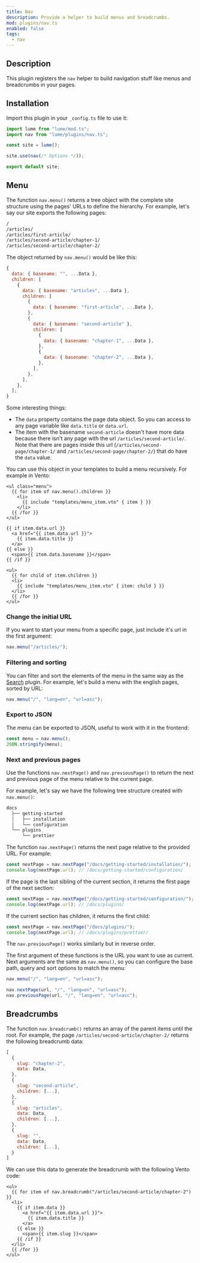 ```yaml
---
title: Nav
description: Provide a helper to build menus and breadcrumbs.
mod: plugins/nav.ts
enabled: false
tags:
  - nav
---
```


## Description

This plugin registers the `nav` helper to build navigation stuff like menus and
breadcrumbs in your pages.

## Installation

Import this plugin in your `_config.ts` file to use it:

```js
import lume from "lume/mod.ts";
import nav from "lume/plugins/nav.ts";

const site = lume();

site.use(nav(/* Options */));

export default site;
```

## Menu

The function `nav.menu()` returns a tree object with the complete site structure
using the pages' URLs to define the hierarchy. For example, let's say our site
exports the following pages:

```txt
/
/articles/
/articles/first-article/
/articles/second-article/chapter-1/
/articles/second-article/chapter-2/
```

The object returned by `nav.menu()` would be like this:

```js
{
  data: { basename: "", ...Data },
  children: [
    {
      data: { basename: "articles", ...Data },
      children: [
        {
          data: { basename: "first-article", ...Data },
        },
        {
          data: { basename: "second-article" },
          children: [
            {
              data: { basename: "chapter-1", ...Data },
            },
            {
              data: { basename: "chapter-2", ...Data },
            },
          ],
        },
      ],
    },
  ];
}
```

Some interesting things:

- The `data` property contains the page data object. So you can access to any
  page variable like `data.title` or `data.url`.
- The item with the basename `second-article` doesn't have more data because
  there isn't any page with the url `/articles/second-article/`. Note that there
  are pages inside this url (`/articles/second-page/chapter-1/` and
  `/articles/second-page/chapter-2/`) that do have the `data` value.

You can use this object in your templates to build a menu recursively. For
example in Vento:

<lume-code>

```vento{title="menu.vto"}
<ul class="menu">
  {{ for item of nav.menu().children }}
    <li>
      {{ include "templates/menu_item.vto" { item } }}
    </li>
  {{ /for }}
</ul>
```

```vento{title="menu_item.vto"}
{{ if item.data.url }}
  <a href="{{ item.data.url }}">
    {{ item.data.title }}
  </a>
{{ else }}
  <span>{{ item.data.basename }}</span>
{{ /if }}

<ul>
  {{ for child of item.children }}
  <li>
    {{ include "templates/menu_item.vto" { item: child } }}
  </li>
  {{ /for }}
</ul>
```

</lume-code>

### Change the initial URL

If you want to start your menu from a specific page, just include it's url in
the first argument:

```js
nav.menu("/articles/");
```

### Filtering and sorting

You can filter and sort the elements of the menu in the same way as the
[Search](./search.md) plugin. For example, let's build a menu with the english
pages, sorted by URL:

```js
nav.menu("/", "lang=en", "url=asc");
```

### Export to JSON

The menu can be exported to JSON, useful to work with it in the frontend:

```js
const menu = nav.menu();
JSON.stringify(menu);
```

### Next and previous pages

Use the functions `nav.nextPage()` and `nav.previousPage()` to return the next
and previous page of the menu relative to the current page.

For example, let's say we have the following tree structure created with
`nav.menu()`:

```txt
docs
  ├── getting-started
  │   ├── installation
  │   └── configuration
  └── plugins
      └── prettier
```

The function `nav.nextPage()` returns the next page relative to the provided
URL. For example:

```js
const nextPage = nav.nextPage("/docs/getting-started/installation/");
console.log(nextPage.url); // /docs/getting-started/configuration/
```

If the page is the last sibling of the current section, it returns the first
page of the next section:

```js
const nextPage = nav.nextPage("/docs/getting-started/configuration/");
console.log(nextPage.url); // /docs/plugins/
```

If the current section has children, it returns the first child:

```js
const nextPage = nav.nextPage("/docs/plugins/");
console.log(nextPage.url); // /docs/plugins/prettier/
```

The `nav.previousPage()` works similarly but in reverse order.

The first argument of these functions is the URL you want to use as current.
Next arguments are the same as `nav.menu()`, so you can configure the base path,
query and sort options to match the menu:

```js
nav.menu("/", "lang=en", "url=asc");

nav.nextPage(url, "/", "lang=en", "url=asc");
nav.previousPage(url, "/", "lang=en", "url=asc");
```

## Breadcrumbs

The function `nav.breadcrumb()` returns an array of the parent items until the
root. For example, the page `/articles/second-article/chapter-2/` returns the
following breadcrumb data:

```js
[
  {
    slug: "chapter-2",
    data: Data,
  },
  {
    slug: "second-article",
    children: [...],
  },
  {
    slug: "articles",
    data: Data,
    children: [...],
  },
  {
    slug: "",
    data: Data,
    children: [...],
  }
]
```

We can use this data to generate the breadcrumb with the following Vento code:

```vento
<ul>
  {{ for item of nav.breadcrumb("/articles/second-article/chapter-2") }}
  <li>
    {{ if item.data }}
      <a href="{{ item.data.url }}">
        {{ item.data.title }}
      </a>
    {{ else }}
      <span>{{ item.slug }}</span>
    {{ /if }}
  </li>
  {{ /for }}
</ul>
```
